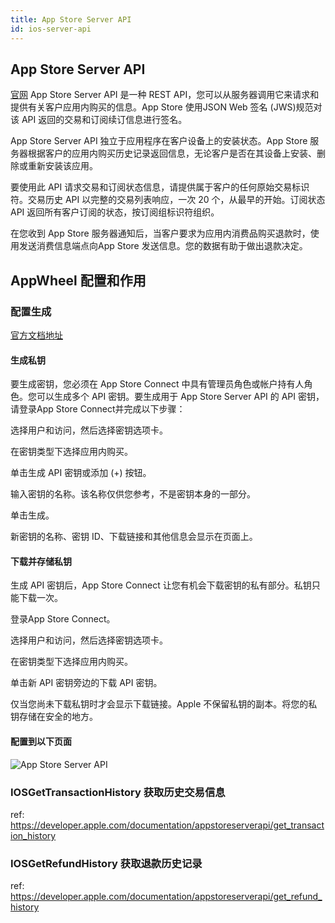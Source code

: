 ```yaml
---
title: App Store Server API
id: ios-server-api
---
```


## App Store Server API
[官网](https://developer.apple.com/documentation/appstoreserverapi)
App Store Server API 是一种 REST API，您可以从服务器调用它来请求和提供有关客户应用内购买的信息。App Store 使用JSON Web 签名 (JWS)规范对该 API 返回的交易和订阅续订信息进行签名。

App Store Server API 独立于应用程序在客户设备上的安装状态。App Store 服务器根据客户的应用内购买历史记录返回信息，无论客户是否在其设备上安装、删除或重新安装该应用。

要使用此 API 请求交易和订阅状态信息，请提供属于客户的任何原始交易标识符。交易历史 API 以完整的交易列表响应，一次 20 个，从最早的开始。订阅状态 API 返回所有客户订阅的状态，按订阅组标识符组织。

在您收到 App Store 服务器通知后，当客户要求为应用内消费品购买退款时，使用发送消费信息端点向App Store 发送信息。您的数据有助于做出退款决定。

## AppWheel 配置和作用
### 配置生成
[官方文档地址](https://developer.apple.com/documentation/appstoreserverapi/creating_api_keys_to_use_with_the_app_store_server_api)
#### 生成私钥
要生成密钥，您必须在 App Store Connect 中具有管理员角色或帐户持有人角色。您可以生成多个 API 密钥。要生成用于 App Store Server API 的 API 密钥，请登录App Store Connect并完成以下步骤：

选择用户和访问，然后选择密钥选项卡。

在密钥类型下选择应用内购买。

单击生成 API 密钥或添加 (+) 按钮。

输入密钥的名称。该名称仅供您参考，不是密钥本身的一部分。

单击生成。

新密钥的名称、密钥 ID、下载链接和其他信息会显示在页面上。

#### 下载并存储私钥
生成 API 密钥后，App Store Connect 让您有机会下载密钥的私有部分。私钥只能下载一次。

登录App Store Connect。

选择用户和访问，然后选择密钥选项卡。

在密钥类型下选择应用内购买。

单击新 API 密钥旁边的下载 API 密钥。

仅当您尚未下载私钥时才会显示下载链接。Apple 不保留私钥的副本。将您的私钥存储在安全的地方。
#### 配置到以下页面
![App Store Server API](/img/tutorial/iosserverapi.png)


### IOSGetTransactionHistory 获取历史交易信息 
ref: https://developer.apple.com/documentation/appstoreserverapi/get_transaction_history

### IOSGetRefundHistory 获取退款历史记录
ref: https://developer.apple.com/documentation/appstoreserverapi/get_refund_history
